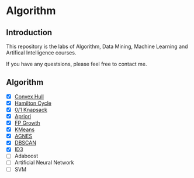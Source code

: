 # Algorithm

## Introduction

This repository is the labs of Algorithm, Data Mining, Machine Learning and Artifical Intelligence courses.

If you have any questsions, please feel free to contact me.

## Algorithm

- [x] [Convex Hull](https://github.com/zjhzxhz/Algorithm/tree/master/ConvexHull)
- [x] [Hamilton Cycle](https://github.com/zjhzxhz/Algorithm/tree/master/HamiltonCycle)
- [x] [0/1 Knapsack](https://github.com/zjhzxhz/Algorithm/tree/master/Knapsack)
- [x] [Apriori](https://github.com/zjhzxhz/Algorithm/tree/master/Apriori)
- [x] [FP Growth](https://github.com/zjhzxhz/Algorithm/tree/master/FpGrowth)
- [x] [KMeans](https://github.com/zjhzxhz/Algorithm/tree/master/KMeans)
- [x] [AGNES](https://github.com/zjhzxhz/Algorithm/tree/master/AGNES)
- [x] [DBSCAN](https://github.com/zjhzxhz/Algorithm/tree/master/DBSCAN)
- [x] [ID3](https://github.com/zjhzxhz/Algorithm/tree/master/ID3)
- [ ] Adaboost
- [ ] Artificial Neural Network
- [ ] SVM

